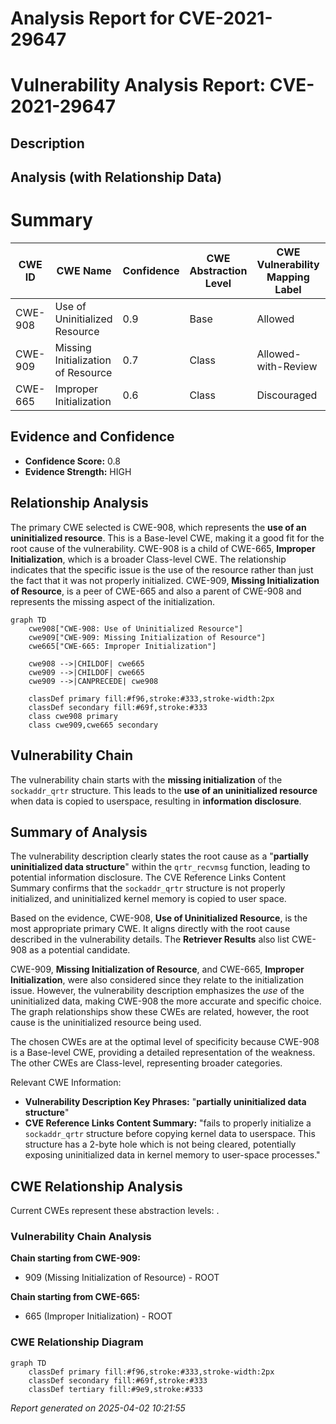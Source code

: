 # Analysis Report for CVE-2021-29647

# Vulnerability Analysis Report: CVE-2021-29647

## Description



## Analysis (with Relationship Data)

# Summary
| CWE ID | CWE Name | Confidence | CWE Abstraction Level | CWE Vulnerability Mapping Label | CWE-Vulnerability Mapping Notes |
|---|---|---|---|---|---|
| CWE-908 | Use of Uninitialized Resource | 0.9 | Base | Allowed | Primary CWE |
| CWE-909 | Missing Initialization of Resource | 0.7 | Class | Allowed-with-Review | Secondary Candidate |
| CWE-665 | Improper Initialization | 0.6 | Class | Discouraged | Secondary Candidate |

## Evidence and Confidence

*   **Confidence Score:** 0.8
*   **Evidence Strength:** HIGH

## Relationship Analysis
The primary CWE selected is CWE-908, which represents the **use of an uninitialized resource**. This is a Base-level CWE, making it a good fit for the root cause of the vulnerability. CWE-908 is a child of CWE-665, **Improper Initialization**, which is a broader Class-level CWE. The relationship indicates that the specific issue is the use of the resource rather than just the fact that it was not properly initialized. CWE-909, **Missing Initialization of Resource**, is a peer of CWE-665 and also a parent of CWE-908 and represents the missing aspect of the initialization.

```mermaid
graph TD
    cwe908["CWE-908: Use of Uninitialized Resource"]
    cwe909["CWE-909: Missing Initialization of Resource"]
    cwe665["CWE-665: Improper Initialization"]

    cwe908 -->|CHILDOF| cwe665
    cwe909 -->|CHILDOF| cwe665
    cwe909 -->|CANPRECEDE| cwe908

    classDef primary fill:#f96,stroke:#333,stroke-width:2px
    classDef secondary fill:#69f,stroke:#333
    class cwe908 primary
    class cwe909,cwe665 secondary
```

## Vulnerability Chain
The vulnerability chain starts with the **missing initialization** of the `sockaddr_qrtr` structure. This leads to the **use of an uninitialized resource** when data is copied to userspace, resulting in **information disclosure**.

## Summary of Analysis
The vulnerability description clearly states the root cause as a "**partially uninitialized data structure**" within the `qrtr_recvmsg` function, leading to potential information disclosure. The CVE Reference Links Content Summary confirms that the `sockaddr_qrtr` structure is not properly initialized, and uninitialized kernel memory is copied to user space.

Based on the evidence, CWE-908, **Use of Uninitialized Resource**, is the most appropriate primary CWE. It aligns directly with the root cause described in the vulnerability details. The **Retriever Results** also list CWE-908 as a potential candidate.

CWE-909, **Missing Initialization of Resource**, and CWE-665, **Improper Initialization**, were also considered since they relate to the initialization issue. However, the vulnerability description emphasizes the *use* of the uninitialized data, making CWE-908 the more accurate and specific choice. The graph relationships show these CWEs are related, however, the root cause is the uninitialized resource being used.

The chosen CWEs are at the optimal level of specificity because CWE-908 is a Base-level CWE, providing a detailed representation of the weakness. The other CWEs are Class-level, representing broader categories.

Relevant CWE Information:
- **Vulnerability Description Key Phrases:** "**partially uninitialized data structure**"
- **CVE Reference Links Content Summary:** "fails to properly initialize a `sockaddr_qrtr` structure before copying kernel data to userspace. This structure has a 2-byte hole which is not being cleared, potentially exposing uninitialized data in kernel memory to user-space processes."


## CWE Relationship Analysis

Current CWEs represent these abstraction levels: .


### Vulnerability Chain Analysis

**Chain starting from CWE-909:**
- 909 (Missing Initialization of Resource) - ROOT


**Chain starting from CWE-665:**
- 665 (Improper Initialization) - ROOT



### CWE Relationship Diagram

```mermaid
graph TD
    classDef primary fill:#f96,stroke:#333,stroke-width:2px
    classDef secondary fill:#69f,stroke:#333
    classDef tertiary fill:#9e9,stroke:#333
```



*Report generated on 2025-04-02 10:21:55*
